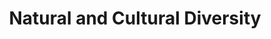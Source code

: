 ---
title: Natural and Cultural Diversity

subject: Social Studies
category: Common Core Basics
chapter: 8
section: 8.6
tag: Geography

excerpt: "Just as Earth has many landforms, climates, and ecosystems, it is also home to a wide variety of human cultures. Within a culture, the people share certain traits, such as language, values, and behaviors."

source:
- title: Common Core Basics
  subject: Social Studies
  chapter: 8
  toc_type: Lesson
  toc_number: 8.6
  pages: 

objectives:

skills:
- core: 
- reading: 

vocabulary:

key_concept:
---